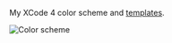 My XCode 4 color scheme and [templates](https://github.com/j4n0/xcode4/tree/master/templates/Project%20Templates/Jano "templates/Project Templates/Jano").

![Color scheme](https://github.com/j4n0/xcode4/raw/master/pages/colorscheme.png)
